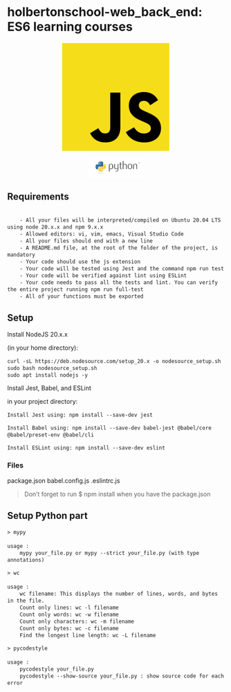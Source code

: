 # holbertonschool-web_back_end: ES6 learning courses

<p align="center">
<img src="https://github.com/Bomays/holbertonschool-higher_level_programming/blob/05a7c29e538d625d9eca9b52975f54addee77a70/holbertonschool-web_front_end/images/JS.png" alt="JS" width="250"/>
<p align="center">
<img src="https://github.com/Bomays/holbertonschool-higher_level_programming/blob/9441bc9f0855463ba8b62e4f2bc7e68090566757/images/python-logo.png" alt="Python" width="130"/>
</p>


## Requirements

```

    - All your files will be interpreted/compiled on Ubuntu 20.04 LTS using node 20.x.x and npm 9.x.x
    - Allowed editors: vi, vim, emacs, Visual Studio Code
    - All your files should end with a new line
    - A README.md file, at the root of the folder of the project, is mandatory
    - Your code should use the js extension
    - Your code will be tested using Jest and the command npm run test
    - Your code will be verified against lint using ESLint
    - Your code needs to pass all the tests and lint. You can verify the entire project running npm run full-test
    - All of your functions must be exported

```


## Setup
Install NodeJS 20.x.x

(in your home directory): 

```
curl -sL https://deb.nodesource.com/setup_20.x -o nodesource_setup.sh
sudo bash nodesource_setup.sh
sudo apt install nodejs -y
```

Install Jest, Babel, and ESLint

in your project directory: 

```
Install Jest using: npm install --save-dev jest
```
```
Install Babel using: npm install --save-dev babel-jest @babel/core @babel/preset-env @babel/cli
```
```
Install ESLint using: npm install --save-dev eslint
```

### Files

package.json
babel.config.js
.eslintrc.js

> Don’t forget to run $ npm install when you have the package.json


## Setup Python part

```
> mypy

usage : 
    mypy your_file.py or mypy --strict your_file.py (with type annotations)

```

```
> wc

usage :
    wc filename: This displays the number of lines, words, and bytes in the file.
    Count only lines: wc -l filename
    Count only words: wc -w filename
    Count only characters: wc -m filename
    Count only bytes: wc -c filename
    Find the longest line length: wc -L filename

```

```
> pycodestyle

usage :
    pycodestyle your_file.py
    pycodestyle --show-source your_file.py : show source code for each error

```